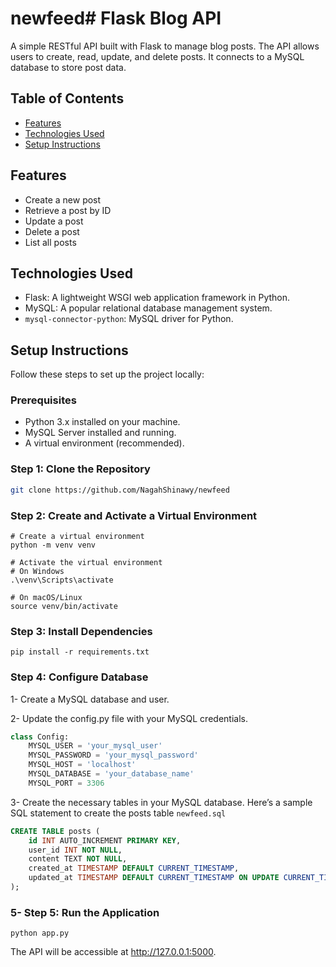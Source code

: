 # newfeed# Flask Blog API

A simple RESTful API built with Flask to manage blog posts. The API allows users to create, read, update, and delete posts. It connects to a MySQL database to store post data.

## Table of Contents

- [Features](#features)
- [Technologies Used](#technologies-used)
- [Setup Instructions](#setup-instructions)

## Features

- Create a new post
- Retrieve a post by ID
- Update a post
- Delete a post
- List all posts

## Technologies Used

- Flask: A lightweight WSGI web application framework in Python.
- MySQL: A popular relational database management system.
- `mysql-connector-python`: MySQL driver for Python.

## Setup Instructions

Follow these steps to set up the project locally:

### Prerequisites

- Python 3.x installed on your machine.
- MySQL Server installed and running.
- A virtual environment (recommended).

### Step 1: Clone the Repository

```bash
git clone https://github.com/NagahShinawy/newfeed

```

### Step 2: Create and Activate a Virtual Environment

```commandline
# Create a virtual environment
python -m venv venv

# Activate the virtual environment
# On Windows
.\venv\Scripts\activate

# On macOS/Linux
source venv/bin/activate
```

### Step 3: Install Dependencies
```commandline
pip install -r requirements.txt

```

### Step 4: Configure Database
1- Create a MySQL database and user.

2- Update the config.py file with your MySQL credentials.

```python
class Config:
    MYSQL_USER = 'your_mysql_user'
    MYSQL_PASSWORD = 'your_mysql_password'
    MYSQL_HOST = 'localhost'
    MYSQL_DATABASE = 'your_database_name'
    MYSQL_PORT = 3306

```

3- Create the necessary tables in your MySQL database. Here’s a sample SQL statement to create the posts table `newfeed.sql`
```sql
CREATE TABLE posts (
    id INT AUTO_INCREMENT PRIMARY KEY,
    user_id INT NOT NULL,
    content TEXT NOT NULL,
    created_at TIMESTAMP DEFAULT CURRENT_TIMESTAMP,
    updated_at TIMESTAMP DEFAULT CURRENT_TIMESTAMP ON UPDATE CURRENT_TIMESTAMP
);

```
### 5- Step 5: Run the Application
```commandline
python app.py
```
The API will be accessible at http://127.0.0.1:5000. 

